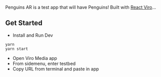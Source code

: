 Penguins AR is a test app that will have Penguins! Built with [React Viro](https://viromedia.com/viroreact)...

## Get Started
- Install and Run Dev
```
yarn
yarn start
```
- Open Viro Media app
- From sidemenu, enter testbed
- Copy URL from terminal and paste in app
